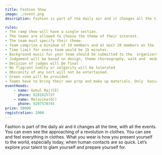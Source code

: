 ```yaml
---
title: Fashion Show
image: ./event.png
description: Fashion is part of the daily air and it changes all the time, with all the events. You can even see the approaching of a revolution in clothes. You can see and feel everything in clothes. What you wear is how you present yourself to the world, especially today, when human contacts are so quick. Let’s explore your talent to glam yourself and prepare yourself for.

rules: 
- The ramp show will have a single section. 
- The teams are allowed to choose the theme of their interest. 
- The team must specify their theme. 
- Team comprise a minimum of 10 members and at most 20 members on the  stage. 
- Time limit for every team would be 15 minutes. 
- Background music for your team should be submitted to the  organizers 1 hour prior to the commencement of the event in mp3  format. 
- Judgement will be based on design, theme choreography, walk and  model. 
- Decision of judges will be final 
- No flagrant nudity or vulgarity will be tolerated
- Obscenity of any sort will not be entertained. 
- Green room will be provided. 
- Teams have to bring their own prop and make up materials. Only  basic makeup items will be provided from our side. 
eventHeads:
    - name: Gokul Raj(CE)
      phone: 8281025737
    - name: Malavika(EC)
      phone: 9207570745
prize: 50000
registration: 2000
---
```

Fashion is part of the daily air and it changes all the time, with all the events. You can even see the approaching of a revolution in clothes. You can see and feel everything in clothes. What you wear is how you present yourself to the world, especially today, when human contacts are so quick. Let’s explore your talent to glam yourself and prepare yourself for.
